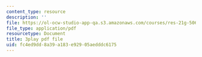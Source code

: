 ```yaml
---
content_type: resource
description: ''
file: https://ol-ocw-studio-app-qa.s3.amazonaws.com/courses/res-21g-506-kanji-learning-any-time-any-place-for-japanese-vi-spring-2021/fc4ed9dd8a39a183e92905aedddc6175_hRPRQVG8Tw0.pdf
file_type: application/pdf
resourcetype: Document
title: 3play pdf file
uid: fc4ed9dd-8a39-a183-e929-05aedddc6175
---
```

